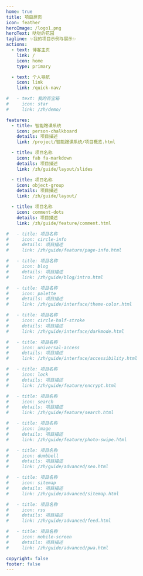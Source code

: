 ```yaml
---
home: true
title: 项目扉页
icon: feather
heroImage: /logo1.png
heroText: 哒哒的花园
tagline: ✨我的项目示例与展示✨
actions:
  - text: 博客主页
    link: /
    icon: home
    type: primary

  - text: 个人导航
    icon: link
    link: /quick-nav/

#   - text: 我的百宝箱
#     icon: star
#     link: /zh/demo/

features:
  - title: 智能蹭课系统
    icon: person-chalkboard
    details: 项目描述
    link: /project/智能蹭课系统/项目概览.html

  - title: 项目名称
    icon: fab fa-markdown
    details: 项目描述
    link: /zh/guide/layout/slides

  - title: 项目名称
    icon: object-group
    details: 项目描述
    link: /zh/guide/layout/

  - title: 项目名称
    icon: comment-dots
    details: 项目描述
    link: /zh/guide/feature/comment.html

#   - title: 项目名称
#     icon: circle-info
#     details: 项目描述
#     link: /zh/guide/feature/page-info.html

#   - title: 项目名称
#     icon: blog
#     details: 项目描述
#     link: /zh/guide/blog/intro.html

#   - title: 项目名称
#     icon: palette
#     details: 项目描述
#     link: /zh/guide/interface/theme-color.html

#   - title: 项目名称
#     icon: circle-half-stroke
#     details: 项目描述
#     link: /zh/guide/interface/darkmode.html

#   - title: 项目名称
#     icon: universal-access
#     details: 项目描述
#     link: /zh/guide/interface/accessibility.html

#   - title: 项目名称
#     icon: lock
#     details: 项目描述
#     link: /zh/guide/feature/encrypt.html

#   - title: 项目名称
#     icon: search
#     details: 项目描述
#     link: /zh/guide/feature/search.html

#   - title: 项目名称
#     icon: image
#     details: 项目描述
#     link: /zh/guide/feature/photo-swipe.html

#   - title: 项目名称
#     icon: dumbbell
#     details: 项目描述
#     link: /zh/guide/advanced/seo.html

#   - title: 项目名称
#     icon: sitemap
#     details: 项目描述
#     link: /zh/guide/advanced/sitemap.html

#   - title: 项目名称
#     icon: rss
#     details: 项目描述
#     link: /zh/guide/advanced/feed.html

#   - title: 项目名称
#     icon: mobile-screen
#     details: 项目描述
#     link: /zh/guide/advanced/pwa.html

copyright: false
footer: false
---
```

 